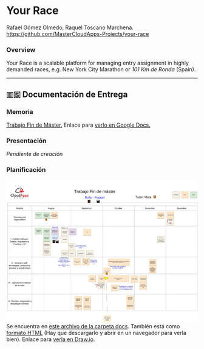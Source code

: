 # Your Race

Rafael Gómez Olmedo, Raquel Toscano Marchena.
https://github.com/MasterCloudApps-Projects/your-race

### Overview
Your Race is a scalable platform for managing entry assignment in highly demanded races, e.g. New York City Marathon or _101 Km de Ronda_ (Spain).










___
## :es: Documentación de Entrega

### Memoria
[Trabajo Fin de Máster.](/docs/TFM-Memoria-Rafa-Raquel.odt)
Enlace para [verlo en Google Docs.](https://docs.google.com/document/d/17cHzdHlvV2ujh2DzF1rlHlmz_qfKArxPLsnF-EycibQ/edit)

### Presentación
_Pendiente de creación_

### Planificación
![](docs/TFM%20Planificacion%20-%20Rafa-Raquel.drawio.png)
Se encuentra  en [este archivo de la carpeta docs](docs/TFM%20Planificacion%20-%20Rafa-Raquel.drawio.png). También está como [formato HTML](docs/TFM%20Planificacion%20-%20Rafa-Raquel.drawio.html) (Hay que descargarlo y abrir en un navegador para verla bien).
Enlace para [verla en Draw.io](https://app.diagrams.net/#G10V7K3EQUfpSZU6wmqHQTtPZr4qq3zYps).



